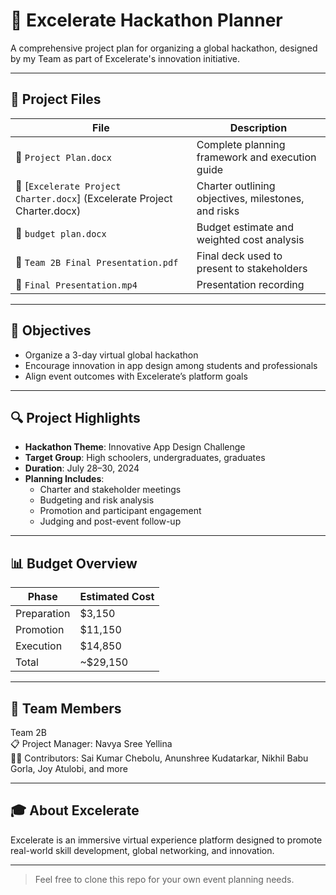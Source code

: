 # 📢 Excelerate Hackathon Planner

A comprehensive project plan for organizing a global hackathon, designed by my Team as part of Excelerate's innovation initiative.

---

## 📁 Project Files

| File | Description |
|------|-------------|
| 📄 `Project Plan.docx` | Complete planning framework and execution guide |
| 📄 [`Excelerate Project Charter.docx`] (Excelerate Project Charter.docx) | Charter outlining objectives, milestones, and risks |
| 📄 `budget plan.docx` | Budget estimate and weighted cost analysis |
| 📑 `Team 2B Final Presentation.pdf` | Final deck used to present to stakeholders |
| 🎥 `Final Presentation.mp4` | Presentation recording |

---

## 🎯 Objectives

- Organize a 3-day virtual global hackathon
- Encourage innovation in app design among students and professionals
- Align event outcomes with Excelerate’s platform goals

---

## 🔍 Project Highlights

- **Hackathon Theme**: Innovative App Design Challenge
- **Target Group**: High schoolers, undergraduates, graduates
- **Duration**: July 28–30, 2024
- **Planning Includes**:
  - Charter and stakeholder meetings
  - Budgeting and risk analysis
  - Promotion and participant engagement
  - Judging and post-event follow-up

---

## 📊 Budget Overview

| Phase | Estimated Cost |
|-------|----------------|
| Preparation | $3,150 |
| Promotion | $11,150 |
| Execution | $14,850 |
| Total | ~$29,150 |

---

## 🧠 Team Members

Team 2B  
📋 Project Manager: Navya Sree Yellina  
👨‍💻 Contributors: Sai Kumar Chebolu, Anunshree Kudatarkar, Nikhil Babu Gorla, Joy Atulobi, and more

---

## 🎓 About Excelerate

Excelerate is an immersive virtual experience platform designed to promote real-world skill development, global networking, and innovation.

---

> Feel free to clone this repo for your own event planning needs.

